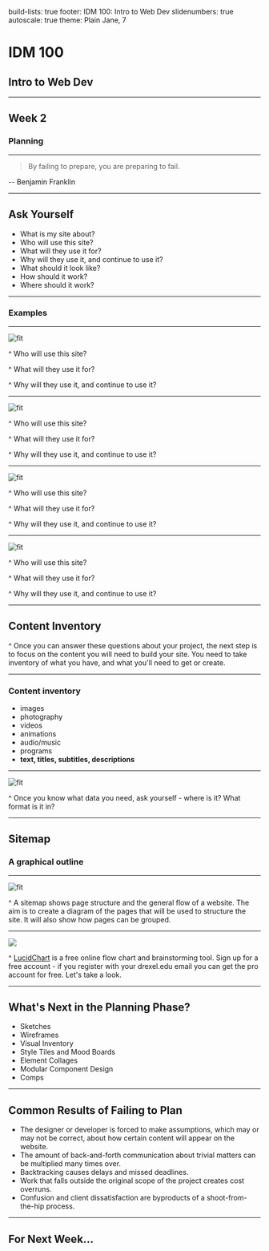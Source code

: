 build-lists: true
footer: IDM 100: Intro to Web Dev
slidenumbers: true
autoscale: true
theme: Plain Jane, 7

# IDM 100
## Intro to Web Dev

---

## Week 2
### Planning

---

> By failing to prepare, you are preparing to fail.

-- Benjamin Franklin

---

## Ask Yourself

- What is my site about?
- Who will use this site?
- What will they use it for?
- Why will they use it, and continue to use it?
- What should it look like?
- How should it work?
- Where should it work?

---

### Examples

---

![fit](http://digm.drexel.edu/crs/IDM100/presentations/images/amazon.jpg)

^ Who will use this site?

^ What will they use it for?

^ Why will they use it, and continue to use it?

---

![fit](http://digm.drexel.edu/crs/IDM100/presentations/images/google.jpg)

^ Who will use this site?

^ What will they use it for?

^ Why will they use it, and continue to use it?

---

![fit](http://digm.drexel.edu/crs/IDM100/presentations/images/wikipedia.jpg)

^ Who will use this site?

^ What will they use it for?

^ Why will they use it, and continue to use it?

---

![fit](http://digm.drexel.edu/crs/IDM100/presentations/images/netflix.jpg)

^ Who will use this site?

^ What will they use it for?

^ Why will they use it, and continue to use it?

---

## Content Inventory

^ Once you can answer these questions about your project, the next step is to focus on the content you will need to build your site. You need to take inventory of what you have, and what you'll need to get or create.

---

### Content inventory

- images
- photography
- videos
- animations
- audio/music
- programs
- **text, titles, subtitles, descriptions**

---

![fit](http://digm.drexel.edu/crs/IDM100/presentations/images/content_inventory_sources.jpg)

^ Once you know what data you need, ask yourself - where is it? What format is it in?

---

## Sitemap

### A graphical outline

---

![fit](http://digm.drexel.edu/crs/IDM100/presentations/images/sitemap.png)

^ A sitemap shows page structure and the general flow of a website. The aim is to create a diagram of the pages that will be used to structure the site. It will also show how pages can be grouped.

---

![](http://digm.drexel.edu/crs/IDM100/presentations/images/lucidchart.jpg)

^ [LucidChart](https://www.lucidchart.com/) is a free online flow chart and brainstorming tool. Sign up for a free account - if you register with your drexel.edu email you can get the pro account for free. Let's take a look.

---

## What's Next in the Planning Phase?

- Sketches
- Wireframes
- Visual Inventory
- Style Tiles and Mood Boards
- Element Collages
- Modular Component Design
- Comps

---

## Common Results of Failing to Plan

- The designer or developer is forced to make assumptions, which may or may not be correct, about how certain content will appear on the website.
- The amount of back-and-forth communication about trivial matters can be multiplied many times over.
- Backtracking causes delays and missed deadlines.
- Work that falls outside the original scope of the project creates cost overruns.
- Confusion and client dissatisfaction are byproducts of a shoot-from-the-hip process.

---

## For Next Week...

